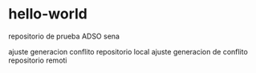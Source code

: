 # hello-world
repositorio de prueba ADSO sena

ajuste generacion conflito repositorio local
ajuste generacion de conflito repositorio remoti
